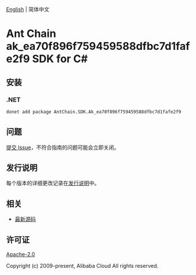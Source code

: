 [English](README.md) | 简体中文

# Ant Chain ak_ea70f896f759459588dfbc7d1fafe2f9 SDK for C#

## 安装

### .NET

```bash
donet add package AntChain.SDK.Ak_ea70f896f759459588dfbc7d1fafe2f9
```

## 问题

[提交 Issue](https://github.com/alipay/antchain-openapi-prod-sdk/issues/new)，不符合指南的问题可能会立即关闭。

## 发行说明

每个版本的详细更改记录在[发行说明](./ChangeLog.txt)中。

## 相关

* [最新源码](https://github.com/antchain-openapi-prod-sdk)

## 许可证

[Apache-2.0](http://www.apache.org/licenses/LICENSE-2.0)

Copyright (c) 2009-present, Alibaba Cloud All rights reserved.
